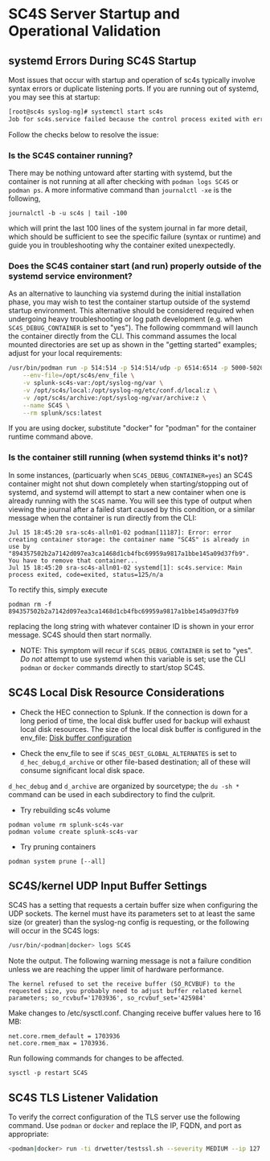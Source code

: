 # SC4S Server Startup and Operational Validation
## systemd Errors During SC4S Startup 
Most issues that occur with startup and operation of sc4s typically involve syntax errors or duplicate listening ports.  If you are
running out of systemd, you may see this at startup:

```bash
[root@sc4s syslog-ng]# systemctl start sc4s
Job for sc4s.service failed because the control process exited with error code. See "systemctl status sc4s.service" and "journalctl -xe" for details.
```
Follow the checks below to resolve the issue:

### Is the SC4S container running?
There may be nothing untoward after starting with systemd, but the container is not running at all
after checking with `podman logs SC4S` or `podman ps`.  A more informative command than `journalctl -xe` is the following,
```
journalctl -b -u sc4s | tail -100
```
which will print the last 100 lines of the system journal in far more detail, which should be sufficient to see the specific failure
(syntax or runtime) and guide you in troubleshooting why the container exited unexpectedly.

### Does the SC4S container start (and run) properly outside of the systemd service environment? 
As an alternative to launching via systemd during the initial installation phase, you may wish to test the container startup outside of the
systemd startup environment. This alternative should be considered required when undergoing heavy troubleshooting or log path development (e.g.
when `SC4S_DEBUG_CONTAINER` is set to "yes").  The following commmand will launch the container directly from the CLI.
This command assumes the local mounted directories are set up as shown in the "getting started" examples; adjust for your local requirements:

```bash
/usr/bin/podman run -p 514:514 -p 514:514/udp -p 6514:6514 -p 5000-5020:5000-5020 -p 5000-5020:5000-5020/udp \
    --env-file=/opt/sc4s/env_file \
    -v splunk-sc4s-var:/opt/syslog-ng/var \
    -v /opt/sc4s/local:/opt/syslog-ng/etc/conf.d/local:z \
    -v /opt/sc4s/archive:/opt/syslog-ng/var/archive:z \
    --name SC4S \
    --rm splunk/scs:latest
```

If you are using docker, substitute "docker" for "podman" for the container runtime command above.

### Is the container still running (when systemd thinks it's not)?

In some instances, (particuarly when `SC4S_DEBUG_CONTAINER=yes`) an SC4S container might not shut down completely when starting/stopping
out of systemd, and systemd will attempt to start a new container when one is already running with the `SC4S` name.
You will see this type of output when viewing the journal after a failed start caused by this condition, or a similar message when the container
is run directly from the CLI:

```
Jul 15 18:45:20 sra-sc4s-alln01-02 podman[11187]: Error: error creating container storage: the container name "SC4S" is already in use by "894357502b2a7142d097ea3ca1468d1cb4fbc69959a9817a1bbe145a09d37fb9". You have to remove that container...
Jul 15 18:45:20 sra-sc4s-alln01-02 systemd[1]: sc4s.service: Main process exited, code=exited, status=125/n/a
```

To rectify this, simply execute
```
podman rm -f 894357502b2a7142d097ea3ca1468d1cb4fbc69959a9817a1bbe145a09d37fb9
```

replacing the long string with whatever container ID is shown in your error message.  SC4S should then start normally.

* NOTE:  This symptom will recur if `SC4S_DEBUG_CONTAINER` is set to "yes".  _Do not_ attempt to use systemd when this variable is set; use the
CLI `podman` or `docker` commands directly to start/stop SC4S.

##  SC4S Local Disk Resource Considerations
* Check the HEC connection to Splunk. If the connection is down for a long period of time, the local disk buffer used for backup will exhaust local
disk resources.  The size of the local disk buffer is configured in the env_file: [Disk buffer configuration](https://splunk-connect-for-syslog.readthedocs.io/en/master/configuration/#disk-buffer-variables)

* Check the env_file to see if `SC4S_DEST_GLOBAL_ALTERNATES` is set to `d_hec_debug`,`d_archive` or other file-based destination; all of these will
consume significant local disk space.

`d_hec_debug` and `d_archive` are organized by sourcetype; the `du -sh *` command can be used in each subdirectory to find the culprit. 

* Try rebuilding sc4s volume
```
podman volume rm splunk-sc4s-var
podman volume create splunk-sc4s-var
```
* Try pruning containers
```
podman system prune [--all]
``` 

## SC4S/kernel UDP Input Buffer Settings

SC4S has a setting that requests a certain buffer size when configuring the UDP sockets.  The kernel must have its parameters set to at least the
same size (or greater) than the syslog-ng config is requesting, or the following will occur in the SC4S logs:

```bash
/usr/bin/<podman|docker> logs SC4S
```
Note the output. The following warning message is not a failure condition unless we are reaching the upper limit of hardware performance.
```
The kernel refused to set the receive buffer (SO_RCVBUF) to the requested size, you probably need to adjust buffer related kernel parameters; so_rcvbuf='1703936', so_rcvbuf_set='425984'
```
Make changes to /etc/sysctl.conf. Changing receive buffer values here to 16 MB:

```
net.core.rmem_default = 1703936
net.core.rmem_max = 1703936. 
```
Run following commands for changes to be affected.
```
sysctl -p restart SC4S 
```

## SC4S TLS Listener Validation

To verify the correct configuration of the TLS server use the following command. Use `podman` or `docker` and replace the IP, FQDN,
and port as appropriate:

```bash
<podman|docker> run -ti drwetter/testssl.sh --severity MEDIUM --ip 127.0.0.1 selfsigned.example.com:6510
```

